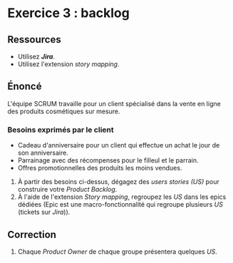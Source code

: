 # Exercice 3 : backlog

## Ressources

- Utilisez ***Jira***.
- Utilisez l'extension *story mapping*.

## Énoncé

L'équipe SCRUM travaille pour un client spécialisé dans la vente en ligne des produits cosmétiques sur mesure.

### Besoins exprimés par le client

- Cadeau d'anniversaire pour un client qui effectue un achat le jour de son anniversaire.
- Parrainage avec des récompenses pour le filleul et le parrain.
- Offres promotionnelles des produits les moins vendues.

1. À partir des besoins ci-dessus, dégagez des *users stories (US)* pour construire votre *Product Backlog*.
2. À l'aide de l'extension *Story mapping*, regroupez les *US* dans les epics dédiées (Epic est une macro-fonctionnalité qui regroupe plusieurs *US* (tickets sur *Jira*)).

## Correction

1. Chaque *Product Owner* de chaque groupe présentera quelques *US*.

